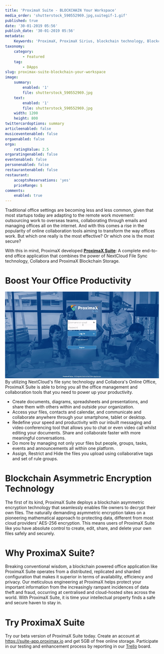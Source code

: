```yaml
---
title: 'ProximaX Suite - BLOCKCHAIN Your Workspace'
media_order: 'shutterstock_590552969.jpg,suitegif-1.gif'
published: true
date: '30-01-2019 05:56'
publish_date: '30-01-2019 05:56'
metadata:
    Keywords: 'ProximaX, ProximaX Sirius, blockchain technology, Blockchain powered, Blockchain protocol, Distributed ledger technology, DLT, dlt, Distributed ledger, Decentralized database, Decentralized database technology, Decentralized storage, Decentralized storage technology, Decentralized supply chain, Decentralized streaming, Integrated and distributed ledger technology, IaDLt, Peer-to-peer technology, Peer to peer streaming, Peer to peer, Consensus mechanism, Consensus protocol, Asymmetric encryption, Data encryption, Off-chain storage, Off-chain streaming, Distributed File Management System, DFMS, Super Contract, Immutability, Data encryption, Encrypted by default, Permissioned, Permission based, Tokenomics, Token economics, Crypto trading, Cryptocurrency, Supply chain, CSD, Central Securities Depository, STO, Security Token Offering, Decentralized supply chain, STO, Private blockchain, DAapps, Decentralized applications, Blockchain apps, Streaming Layer, Streaming Node, Storage Layer, Storage Node, Sharded Information, Sharded Data, Use Case, Use Cases, Blockchain Consensus, Consensus Protocol, Enterprise Solution, Enterprise Solutions, System Integration, Transparency, Immutability, Irreversibility, Traceability, Proof of Bandwidth, Proof of Conflation Aggregate, Proof of Storage, Encryption, Data Security, Data Privacy, Cyber Security, Hackers, Hacking, Nodes, Public Chain, Private Chain, Hybrid Chain, Public & Private Chain, Catapult, SDK, SDKs, Software Development Kits, Super Contract, Super Contracts, Smart Contract, Smart Contracts, Peer-to-Peer , Peer-to-Peer Storage, Software-as-a-Service, SaaS, Lon Wong, PSP, PeerStream, PeerStream Protocol, Anonymous streaming, New Economic Model, New Economic Model Foundation, 482.solutions, Ministry of Community Development UAE, Dragonfly  Fintech, Xarcade, Testnet, Test network, Mainnet, Main network, Tokenomics, Token Economics, XPX, Crypto Currency, Crypto Currencies, Crypto Exchange, Crypto Exchanges, Bitcoin, Zero trust, Escrow, Onchain escrow, Trustless swaps, Trustless, Onion routing, SIM Identity attestation, ProximaX KYC, KYC, Know Your Customer, Know Your Counter Party, Onboarding Customer, Customer Onboarding, Identity Management, Identity Management System, Identity Verification, Identity Authentication, Anti-Money Laundering, AML, RegTech, Regulation Tech, Regulation Technology, GDPR, General Data Protection Regulation, EU GDPR, European Union GDPR, European Union General Data Protection Regulation, Knowyourcustomer, Compliance system, Compliance systems, , ProximaX Suite, Office Suite, Office Collaboration, Workforce Collaboration, Collaboration, Real Time Collaboration, Office suite, word processing, Office collaboration, File sharing, Decentralized file sharing, Real Time Editing, Office Productivity, Productivity, Office Applications, Microsoft Office, Word Processor, Word Processing, Microsoft Word Spreadsheet, Spreadsheets, Excel, Microsoft Excel, Presentation, Presentations, Microsoft Powerpoint, Powerpoint, Keynote, Collabora Office, LibreOffice, Collabora Productivity, Collabora Productivity Ltd,'
taxonomy:
    category:
        - Featured
    tag:
        - DApps
slug: proximax-suite-blockchain-your-workspace
image:
    summary:
        enabled: '1'
        file: shutterstock_590552969.jpg
    text:
        enabled: '1'
        file: shutterstock_590552969.jpg
    width: 1200
    height: 800
twittercardoptions: summary
articleenabled: false
musiceventenabled: false
orgaenabled: false
orga:
    ratingValue: 2.5
orgaratingenabled: false
eventenabled: false
personenabled: false
restaurantenabled: false
restaurant:
    acceptsReservations: 'yes'
    priceRange: $
comments:
    enabled: true
---
```


Traditional office settings are becoming less and less common, given that most startups today are adapting to the remote work movement: outsourcing work to overseas teams, collaborating through emails and managing offices all on the internet. And with this comes a rise in the popularity of online collaboration tools aiming to transform the way offices work. But which one really is the most effective? Or which one is the most secure?

With this in mind, ProximaX developed **[ProximaX Suite](http://suite-app.proximax.io)**: A complete end-to-end office application that combines the power of NextCloud File Sync technology, Collabora and ProximaX Blockchain Storage. 

# Boost Your Office Productivity
![](suitegif-1.gif)
By utilizing NextCloud's file sync technology and Collabora's Online Office, ProximaX Suite is able to bring you all the office management and collaboration tools that you need to power up your productivity. 

* Create documents, diagrams, spreadsheets and presentations, and share them with others within and outside your organization.
* Access your files, contacts and calendar, and communicate and collaborate anywhere through your smartphone, tablet or desktop.
* Redefine your speed and productivity with our inbuilt messaging and video conferencing tool that allows you to chat or even video call whilst editing your documents. Share and collaborate faster with more meaningful conversations.
* Do more by managing not only your files but people, groups, tasks, events and announcements all within one platform.
* Assign, Restrict and Hide the files you upload using collaborative tags and set of rule groups.

# Blockchain Asymmetric Encryption Technology
The first of its kind, ProximaX Suite deploys a blockchain asymmetric encryption technology that seamlessly enables file owners to decrypt their own files. The naturally demanding asymmetric encryption takes on a pioneering mathematical approach to protecting data, different from most cloud providers’ AES-256 encryption. This means users of ProximaX Suite like you have absolute control to create, edit, share, and delete your own files safely and securely.

# Why ProximaX Suite?
Breaking conventional wisdom, a blockchain powered office application like ProximaX Suite operates from a distributed, replicated and sharded configuration that makes it superior in terms of availability, efficiency and privacy. Our meticulous engineering at ProximaX helps protect your important information from the increasingly rampant incidences of data theft and fraud, occurring at centralised and cloud-hosted sites across the world. With ProximaX Suite, it is time your intellectual property finds a safe and secure haven to stay in.

# Try ProximaX Suite
Try our beta version of ProximaX Suite today. Create an account at https://suite-app.proximax.io and get 5GB of free online storage. Participate in our testing and enhancement process by reporting in our [Trello](https://trello.com/b/K4q0nPia) board.
